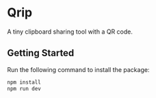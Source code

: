 # Qrip

A tiny clipboard sharing tool with a QR code.

## Getting Started

Run the following command to install the package:

```bash
npm install
npm run dev
```
